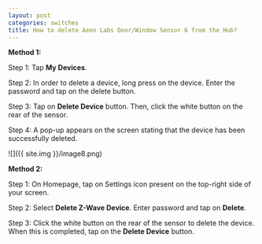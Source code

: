 ```yaml
---
layout: post
categories: switches
title: How to delete Aeon Labs Door/Window Sensor 6 from the Hub?
---
```


**Method 1:**

Step 1: Tap **My Devices**.

Step 2: In order to delete a device, long press on the device. Enter the password and tap on the delete button.

Step 3: Tap on **Delete Device** button. Then, click the white button on the rear of the sensor.

Step 4: A pop-up appears on the screen stating that the device has been successfully deleted.

![]({{ site.img }}/image8.png)

**Method 2:**

Step 1: On Homepage, tap on Settings icon present on the top-right side of your screen.

Step 2: Select **Delete Z-Wave Device**. Enter password and tap on **Delete**.

Step 3: Click the white button on the rear of the sensor to delete the device. When this is completed, tap on the **Delete Device** button.
